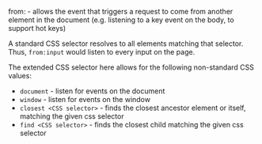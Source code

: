 from:<Extended CSS selector> - allows the event that triggers a request to come from another element in the document (e.g. listening to a key event on the body, to support hot keys)

A standard CSS selector resolves to all elements matching that selector.
Thus, `from:input` would listen to every input on the page.

The extended CSS selector here allows for the following non-standard CSS values:

* `document` - listen for events on the document
* `window` - listen for events on the window
* `closest <CSS selector>` - finds the closest ancestor element or itself, matching the given css selector
* `find <CSS selector>` - finds the closest child matching the given css selector
